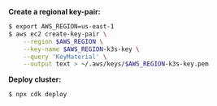 **Create a regional key-pair:**

```bash
$ export AWS_REGION=us-east-1
$ aws ec2 create-key-pair \
    --region $AWS_REGION \
    --key-name $AWS_REGION-k3s-key \
    --query 'KeyMaterial' \
    --output text > ~/.aws/keys/$AWS_REGION-k3s-key.pem
```

**Deploy cluster:**

```bash
$ npx cdk deploy
```